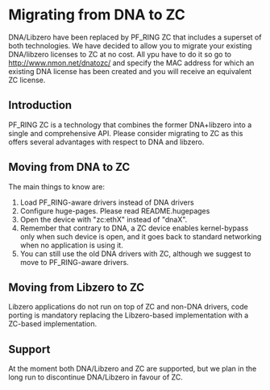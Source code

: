 # Migrating from DNA to ZC
DNA/Libzero have been replaced by PF_RING ZC that includes a superset of both technologies.
We have decided to allow you to migrate your existing DNA/libzero licenses to ZC at no cost.
All ypu have to do it so go to http://www.nmon.net/dnatozc/ and specify the MAC address for
which an existing DNA license has been created and you will receive an equivalent ZC license.

## Introduction
PF_RING ZC is a technology that combines the former DNA+libzero into a single and
comprehensive API. Please consider migrating to ZC as this offers several advantages
with respect to DNA and libzero.

## Moving from DNA to ZC
The main things to know are:
1. Load PF_RING-aware drivers instead of DNA drivers
2. Configure huge-pages. Please read README.hugepages
3. Open the device with "zc:ethX" instead of "dnaX".
4. Remember that contrary to DNA, a ZC device enables kernel-bypass only when such
   device is open, and it goes back to standard networking when no application is
   using it.
5. You can still use the old DNA drivers with ZC, although we suggest to move to
   PF_RING-aware drivers.

## Moving from Libzero to ZC
Libzero applications do not run on top of ZC and non-DNA drivers, code porting is mandatory
replacing the Libzero-based implementation with a ZC-based implementation.

## Support
At the moment both DNA/Libzero and ZC are supported, but we plan in the long run to
discontinue DNA/Libzero in favour of ZC.

